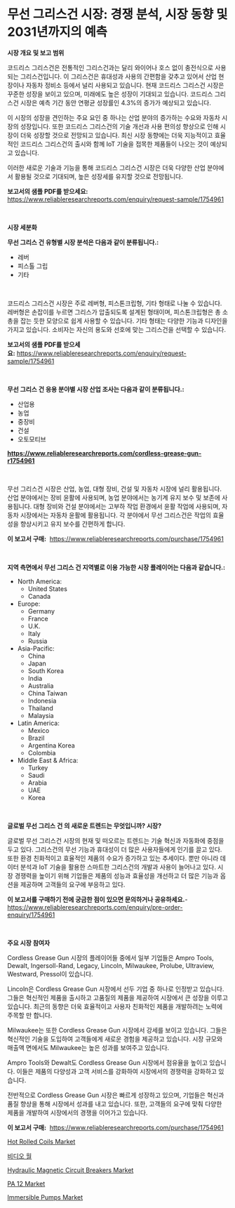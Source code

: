 <p><h1>무선 그리스건 시장: 경쟁 분석, 시장 동향 및 2031년까지의 예측</h1></p><p><strong>시장 개요 및 보고 범위</strong></p>
<p><p>코드리스 그리스건은 전통적인 그리스건과는 달리 와이어나 호스 없이 충전식으로 사용되는 그리스건입니다. 이 그리스건은 휴대성과 사용의 간편함을 갖추고 있어서 산업 현장이나 자동차 정비소 등에서 널리 사용되고 있습니다. 현재 코드리스 그리스건 시장은 꾸준한 성장을 보이고 있으며, 미래에도 높은 성장이 기대되고 있습니다. 코드리스 그리스건 시장은 예측 기간 동안 연평균 성장률인 4.3%의 증가가 예상되고 있습니다. </p><p>이 시장의 성장을 견인하는 주요 요인 중 하나는 산업 분야의 증가하는 수요와 자동차 시장의 성장입니다. 또한 코드리스 그리스건의 기술 개선과 사용 편의성 향상으로 인해 시장이 더욱 성장할 것으로 전망되고 있습니다. 최신 시장 동향에는 더욱 지능적이고 효율적인 코드리스 그리스건의 출시와 함께 IoT 기술을 접목한 제품들이 나오는 것이 예상되고 있습니다. </p><p>이러한 새로운 기술과 기능을 통해 코드리스 그리스건 시장은 더욱 다양한 산업 분야에서 활용될 것으로 기대되며, 높은 성장세를 유지할 것으로 전망됩니다.</p></p>
<p><strong>보고서의 샘플 PDF를 받으세요:</strong> <a href="https://www.reliableresearchreports.com/enquiry/request-sample/1754961">https://www.reliableresearchreports.com/enquiry/request-sample/1754961</a></p>
<p>&nbsp;</p>
<p><strong>시장 세분화</strong></p>
<p><strong>무선 그리스 건 유형별 시장 분석은 다음과 같이 분류됩니다.:</strong></p>
<p><ul><li>레버</li><li>피스톨 그립</li><li>기타</li></ul></p>
<p>&nbsp;</p>
<p><p>코드리스 그리스건 시장은 주로 레버형, 피스톤크립형, 기타 형태로 나눌 수 있습니다. 레버형은 손잡이를 누르면 그리스가 압출되도록 설계된 형태이며, 피스톤크립형은 총 소총을 잡는 듯한 모양으로 쉽게 사용할 수 있습니다. 기타 형태는 다양한 기능과 디자인을 가지고 있습니다. 소비자는 자신의 용도와 선호에 맞는 그리스건을 선택할 수 있습니다.</p></p>
<p><strong>보고서의 샘플 PDF를 받으세요:</strong>&nbsp;<a href="https://www.reliableresearchreports.com/enquiry/request-sample/1754961">https://www.reliableresearchreports.com/enquiry/request-sample/1754961</a></p>
<p>&nbsp;</p>
<p><strong> 무선 그리스 건 응용 분야별 시장 산업 조사는 다음과 같이 분류됩니다.:</strong></p>
<p><ul><li>산업용</li><li>농업</li><li>중장비</li><li>건설</li><li>오토모티브</li></ul></p>
<p><strong><a href="https://www.reliableresearchreports.com/cordless-grease-gun-r1754961">https://www.reliableresearchreports.com/cordless-grease-gun-r1754961</a></strong></p>
<p>&nbsp;</p>
<p><p>무선 그리스건 시장은 산업, 농업, 대형 장비, 건설 및 자동차 시장에 널리 활용됩니다. 산업 분야에서는 장비 윤활에 사용되며, 농업 분야에서는 농기계 유지 보수 및 보존에 사용됩니다. 대형 장비와 건설 분야에서는 고부하 작업 환경에서 윤활 작업에 사용되며, 자동차 시장에서는 자동차 윤활에 활용됩니다. 각 분야에서 무선 그리스건은 작업의 효율성을 향상시키고 유지 보수를 간편하게 합니다.</p></p>
<p><strong>이 보고서 구매:</strong>&nbsp; <a href="https://www.reliableresearchreports.com/purchase/1754961">https://www.reliableresearchreports.com/purchase/1754961</a></p>
<p>&nbsp;</p>
<p><strong>지역 측면에서 무선 그리스 건 지역별로 이용 가능한 시장 플레이어는 다음과 같습니다.:</strong></p>
<p><ul>
    <li>
        North America:
        <ul>
            <li>United States</li>
            <li>Canada</li>
        </ul>
    </li>
    <li>
        Europe:
        <ul>
            <li>Germany</li>
            <li>France</li>
            <li>U.K.</li>
            <li>Italy</li>
            <li>Russia</li>
        </ul>
    </li>
    <li>
        Asia-Pacific:
        <ul>
            <li>China</li>
            <li>Japan</li>
            <li>South Korea</li>
            <li>India</li>
            <li>Australia</li>
            <li>China Taiwan</li>
            <li>Indonesia</li>
            <li>Thailand</li>
            <li>Malaysia</li>
        </ul>
    </li>
    <li>
        Latin America:
        <ul>
            <li>Mexico</li>
            <li>Brazil</li>
            <li>Argentina Korea</li>
            <li>Colombia</li>
        </ul>
    </li>
    <li>
        Middle East & Africa:
        <ul>
            <li>Turkey</li>
            <li>Saudi</li>
            <li>Arabia</li>
            <li>UAE</li>
            <li>Korea</li>
        </ul>
    </li>
    </ul></p>
<p>&nbsp;</p>
<p><strong>글로벌 무선 그리스 건 의 새로운 트렌드는 무엇입니까? 시장?</strong></p>
<p><p>글로벌 무선 그리스건 시장의 현재 및 떠오르는 트렌드는 기술 혁신과 자동화에 중점을 두고 있다. 그리스건의 무선 기능과 휴대성이 더 많은 사용자들에게 인기를 끌고 있다. 또한 환경 친화적이고 효율적인 제품의 수요가 증가하고 있는 추세이다. 뿐만 아니라 데이터 분석과 IoT 기술을 활용한 스마트한 그리스건의 개발과 사용이 늘어나고 있다. 시장 경쟁력을 높이기 위해 기업들은 제품의 성능과 효율성을 개선하고 더 많은 기능과 옵션을 제공하며 고객들의 요구에 부응하고 있다.</p></p>
<p><strong>이 보고서를 구매하기 전에 궁금한 점이 있으면 문의하거나 공유하세요.</strong>- <a href="https://www.reliableresearchreports.com/enquiry/pre-order-enquiry/1754961">https://www.reliableresearchreports.com/enquiry/pre-order-enquiry/1754961</a></p>
<p>&nbsp;</p>
<p><strong>주요 시장 참여자</strong></p>
<p><p>Cordless Grease Gun 시장의 플레이어들 중에서 일부 기업들은 Ampro Tools, Dewalt, Ingersoll-Rand, Legacy, Lincoln, Milwaukee, Prolube, Ultraview, Westward, Pressol이 있습니다. </p><p>Lincoln은 Cordless Grease Gun 시장에서 선두 기업 중 하나로 인정받고 있습니다. 그들은 혁신적인 제품을 출시하고 고품질의 제품을 제공하여 시장에서 큰 성장을 이루고 있습니다. 최근의 동향은 더욱 효율적이고 사용자 친화적인 제품을 개발하려는 노력에 주목할 만 합니다.</p><p>Milwaukee는 또한 Cordless Grease Gun 시장에서 강세를 보이고 있습니다. 그들은 혁신적인 기술을 도입하여 고객들에게 새로운 경험을 제공하고 있습니다. 시장 규모와 매출액 면에서도 Milwaukee는 높은 성과를 보여주고 있습니다.</p><p>Ampro Tools와 Dewalt도 Cordless Grease Gun 시장에서 점유율을 높이고 있습니다. 이들은 제품의 다양성과 고객 서비스를 강화하여 시장에서의 경쟁력을 강화하고 있습니다.</p><p>전반적으로 Cordless Grease Gun 시장은 빠르게 성장하고 있으며, 기업들은 혁신과 품질 향상을 통해 시장에서 성과를 내고 있습니다. 또한, 고객들의 요구에 맞춰 다양한 제품을 개발하여 시장에서의 경쟁을 이어가고 있습니다.</p></p>
<p><strong>이 보고서 구매:</strong>&nbsp;&nbsp;<a href="https://www.reliableresearchreports.com/purchase/1754961">https://www.reliableresearchreports.com/purchase/1754961</a></p>
<p><p><a href="https://issuu.com/reportprime-2/docs/hot-rolled-coils-market-size-2030.pptx">Hot Rolled Coils Market</a></p><p><a href="https://github.com/trmesnao7959541/Market-Research-Report-List-1/blob/main/493131030426.md">비디오 월</a></p><p><a href="https://github.com/gdfhhhj/Market-Research-Report-List-4/blob/main/hydraulic-magnetic-circuit-breakers-market.md">Hydraulic Magnetic Circuit Breakers Market</a></p><p><a href="https://issuu.com/reportprime-2/docs/pa-12-market-size-2030.pptx">PA 12 Market</a></p><p><a href="https://github.com/julyju69/Market-Research-Report-List-2/blob/main/immersible-pumps-market.md">Immersible Pumps Market</a></p></p>